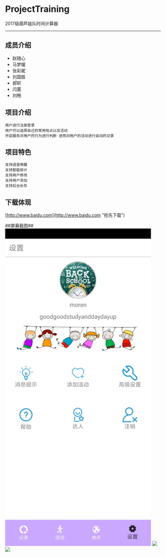 # ProjectTraining
2017级葫芦娃队时间计算器
****
## 成员介绍  ##
    
- 赵随心
- 马梦媛
- 张彩妮
- 刘国胜
- 郝轩
- 闫蔓
- 刘畅

## 项目介绍 ##
    用户进行注册登录
	用户可以选择自己的常用地点以及活动
	开启服务对用户的行为进行判断 进而对用户的活动进行自动的记录

## 项目特色 ##
	支持语音唤醒
	支持智能统计
	支持用户修改
	支持用户添加
	支持后台长存
## 下载体现 ##
[http://www.baidu.com](http://www.baidu.com "抢先下载")

##屏幕截图##
![](https://github.com/mszsxq/ProjectTraining/blob/master/Project/1.jpg)
![](http://https://github.com/mszsxq/ProjectTraining/blob/master/Project/2.jpg)
![](http://https://github.com/mszsxq/ProjectTraining/blob/master/Project/3.jpg)